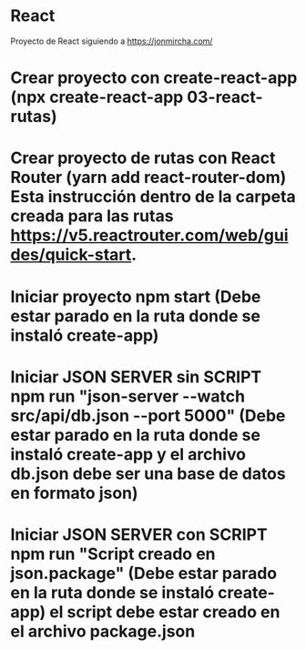 # React
Proyecto de React siguiendo a https://jonmircha.com/

# Crear proyecto con create-react-app (npx create-react-app 03-react-rutas)

# Crear proyecto de rutas con React Router (yarn add react-router-dom) Esta instrucción dentro de la carpeta creada para las rutas https://v5.reactrouter.com/web/guides/quick-start.

# Iniciar proyecto npm start (Debe estar parado en la ruta donde se instaló create-app)

# Iniciar JSON SERVER sin SCRIPT npm run "json-server --watch src/api/db.json --port 5000" (Debe estar parado en la ruta donde se instaló create-app y el archivo db.json debe ser una base de datos en formato json)

# Iniciar JSON SERVER con SCRIPT npm run "Script creado en json.package" (Debe estar parado en la ruta donde se instaló create-app) el script debe estar creado en el archivo package.json